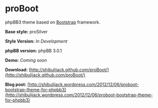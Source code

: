 proBoot
=======

phpBB3 theme based on [Bootstrap](http://twitter.github.com/bootstrap/) framework.

**Base style:** proSilver

**Style Version:** *In Development*

**phpBB version:** phpBB 3.0.1

**Demo:** *Coming soon*

**Download:** [http://shibulijack.github.com/proBoot/](http://shibulijack.github.com/proBoot/)

**Blog post:** [http://shibulijack.wordpress.com/2012/12/06/proboot-bootstrap-theme-for-phpbb3](http://shibulijack.wordpress.com/2012/12/06/proboot-bootstrap-theme-for-phpbb3)